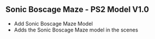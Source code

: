 ## Sonic Boscage Maze - PS2 Model V1.0
- Add Sonic Boscage Maze Model
- Adds the Sonic Boscage Maze model in the scenes
